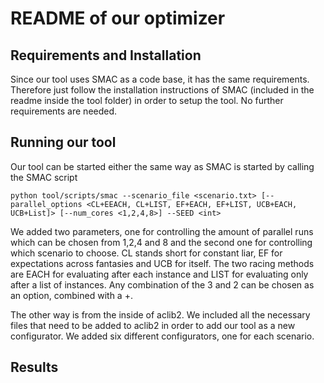 # README of our optimizer

## Requirements and Installation 

Since our tool uses SMAC as a code base, it has the same requirements. Therefore just follow the installation instructions of SMAC (included in the readme inside the tool folder) in order to setup the tool. 
No further requirements are needed. 

## Running our tool

Our tool can be started either the same way as SMAC is started by calling the SMAC script 

```
python tool/scripts/smac --scenario_file <scenario.txt> [--parallel_options <CL+EEACH, CL+LIST, EF+EACH, EF+LIST, UCB+EACH, UCB+List]> [--num_cores <1,2,4,8>] --SEED <int>
```

We added two parameters, one for controlling the amount of parallel runs which can be chosen from 1,2,4 and 8 and the second one for controlling which scenario to choose. CL stands short for constant liar, EF for expectations across fantasies and UCB for itself. The two racing methods are EACH for evaluating after each instance and LIST for evaluating only after a list of instances. Any combination of the 3 and 2 can be chosen as an option, combined with a +. 

The other way is from the inside of aclib2. We included all the necessary files that need to be added to aclib2 in order to add our tool as a new configurator. We added six different configurators, one for each scenario. 

## Results 

